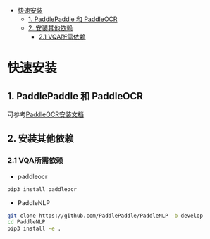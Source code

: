 - [快速安装](#快速安装)
  - [1. PaddlePaddle 和 PaddleOCR](#1-paddlepaddle-和-paddleocr)
  - [2. 安装其他依赖](#2-安装其他依赖)
    - [2.1  VQA所需依赖](#21--kie所需依赖)

# 快速安装

## 1. PaddlePaddle 和 PaddleOCR

可参考[PaddleOCR安装文档](../../doc/doc_ch/installation.md)

## 2. 安装其他依赖

### 2.1  VQA所需依赖
* paddleocr

```bash
pip3 install paddleocr
```

* PaddleNLP
```bash
git clone https://github.com/PaddlePaddle/PaddleNLP -b develop
cd PaddleNLP
pip3 install -e .
```
